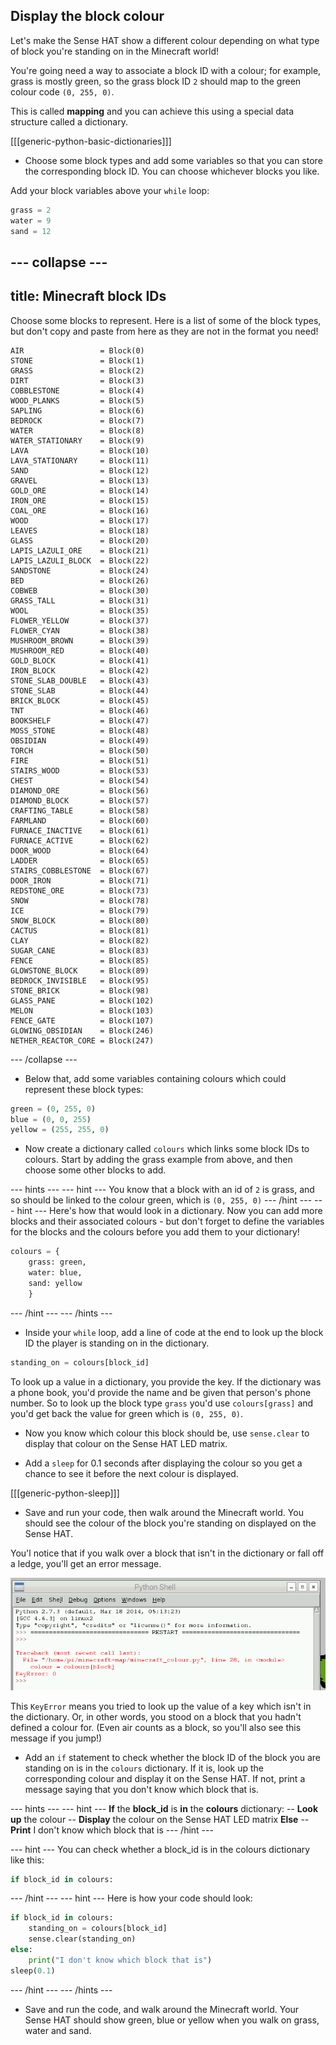 ## Display the block colour

Let's make the Sense HAT show a different colour depending on what type of block you're standing on in the Minecraft world!

You're going need a way to associate a block ID with a colour; for example, grass is mostly green, so the grass block ID `2` should map to the green colour code `(0, 255, 0)`.

This is called **mapping** and you can achieve this using a special data structure called a dictionary.

[[[generic-python-basic-dictionaries]]]

+ Choose some block types and add some variables so that you can store the corresponding block ID. You can choose whichever blocks you like.

Add your block variables above your `while` loop:

```python
grass = 2
water = 9
sand = 12
```
--- collapse ---
---
title: Minecraft block IDs
---
Choose some blocks to represent. Here is a list of some of the block types, but don't copy and paste from here as they are not in the format you need!
```
AIR                 = Block(0)
STONE               = Block(1)
GRASS               = Block(2)
DIRT                = Block(3)
COBBLESTONE         = Block(4)
WOOD_PLANKS         = Block(5)
SAPLING             = Block(6)
BEDROCK             = Block(7)
WATER               = Block(8)
WATER_STATIONARY    = Block(9)
LAVA                = Block(10)
LAVA_STATIONARY     = Block(11)
SAND                = Block(12)
GRAVEL              = Block(13)
GOLD_ORE            = Block(14)
IRON_ORE            = Block(15)
COAL_ORE            = Block(16)
WOOD                = Block(17)
LEAVES              = Block(18)
GLASS               = Block(20)
LAPIS_LAZULI_ORE    = Block(21)
LAPIS_LAZULI_BLOCK  = Block(22)
SANDSTONE           = Block(24)
BED                 = Block(26)
COBWEB              = Block(30)
GRASS_TALL          = Block(31)
WOOL                = Block(35)
FLOWER_YELLOW       = Block(37)
FLOWER_CYAN         = Block(38)
MUSHROOM_BROWN      = Block(39)
MUSHROOM_RED        = Block(40)
GOLD_BLOCK          = Block(41)
IRON_BLOCK          = Block(42)
STONE_SLAB_DOUBLE   = Block(43)
STONE_SLAB          = Block(44)
BRICK_BLOCK         = Block(45)
TNT                 = Block(46)
BOOKSHELF           = Block(47)
MOSS_STONE          = Block(48)
OBSIDIAN            = Block(49)
TORCH               = Block(50)
FIRE                = Block(51)
STAIRS_WOOD         = Block(53)
CHEST               = Block(54)
DIAMOND_ORE         = Block(56)
DIAMOND_BLOCK       = Block(57)
CRAFTING_TABLE      = Block(58)
FARMLAND            = Block(60)
FURNACE_INACTIVE    = Block(61)
FURNACE_ACTIVE      = Block(62)
DOOR_WOOD           = Block(64)
LADDER              = Block(65)
STAIRS_COBBLESTONE  = Block(67)
DOOR_IRON           = Block(71)
REDSTONE_ORE        = Block(73)
SNOW                = Block(78)
ICE                 = Block(79)
SNOW_BLOCK          = Block(80)
CACTUS              = Block(81)
CLAY                = Block(82)
SUGAR_CANE          = Block(83)
FENCE               = Block(85)
GLOWSTONE_BLOCK     = Block(89)
BEDROCK_INVISIBLE   = Block(95)
STONE_BRICK         = Block(98)
GLASS_PANE          = Block(102)
MELON               = Block(103)
FENCE_GATE          = Block(107)
GLOWING_OBSIDIAN    = Block(246)
NETHER_REACTOR_CORE = Block(247)
```
--- /collapse ---

+ Below that, add some variables containing colours which could represent these block types:

```python
green = (0, 255, 0)
blue = (0, 0, 255)
yellow = (255, 255, 0)
```

+ Now create a dictionary called `colours` which links some block IDs to colours. Start by adding the grass example from above, and then choose some other blocks to add.

--- hints --- --- hint ---
You know that a block with an id of `2` is grass, and so should be linked to the colour green, which is `(0, 255, 0)`
--- /hint --- --- hint ---
Here's how that would look in a dictionary. Now you can add more blocks and their associated colours - but don't forget to define the variables for the blocks and the colours before you add them to your dictionary!
```python
colours = {
	grass: green,
    water: blue,
    sand: yellow
	}
```
--- /hint --- --- /hints ---

+ Inside your `while` loop, add a line of code at the end to look up the block ID the player is standing on in the dictionary.

```python
standing_on = colours[block_id]
```

To look up a value in a dictionary, you provide the key. If the dictionary was a phone book, you'd provide the name and be given that person's phone number. So to look up the block type `grass` you'd use `colours[grass]` and you'd get back the value for green which is `(0, 255, 0)`.

+ Now you know which colour this block should be, use `sense.clear` to display that colour on the Sense HAT LED matrix.

+ Add a `sleep` for 0.1 seconds after displaying the colour so you get a chance to see it before the next colour is displayed.

[[[generic-python-sleep]]]

+ Save and run your code, then walk around the Minecraft world. You should see the colour of the block you're standing on displayed on the Sense HAT.

You'l notice that if you walk over a block that isn't in the dictionary or fall off a ledge, you'll get an error message.

![Dictionary KeyError](images/dictionary-keyerror.png)

This `KeyError` means you tried to look up the value of a key which isn't in the dictionary. Or, in other words, you stood on a block that you hadn't defined a colour for. (Even air counts as a block, so you'll also see this message if you jump!)

- Add an `if` statement to check whether the block ID of the block you are standing on is in the `colours` dictionary. If it is, look up the corresponding colour and display it on the Sense HAT. If not, print a message saying that you don't know which block that is.

--- hints ---
--- hint ---
**If** the **block_id** is **in** the **colours** dictionary:
-- **Look up** the colour
-- **Display** the colour on the Sense HAT LED matrix
**Else**
-- **Print** I don't know which block that is
--- /hint ---

--- hint ---
You can check whether a block_id is in the colours dictionary like this:

```python
if block_id in colours:
```
--- /hint ---
--- hint ---
Here is how your code should look:

```python
if block_id in colours:
    standing_on = colours[block_id]
    sense.clear(standing_on)
else:
    print("I don't know which block that is")
sleep(0.1)
```
--- /hint ---
--- /hints ---

+ Save and run the code, and walk around the Minecraft world. Your Sense HAT should show green, blue or yellow when you walk on grass, water and sand.
